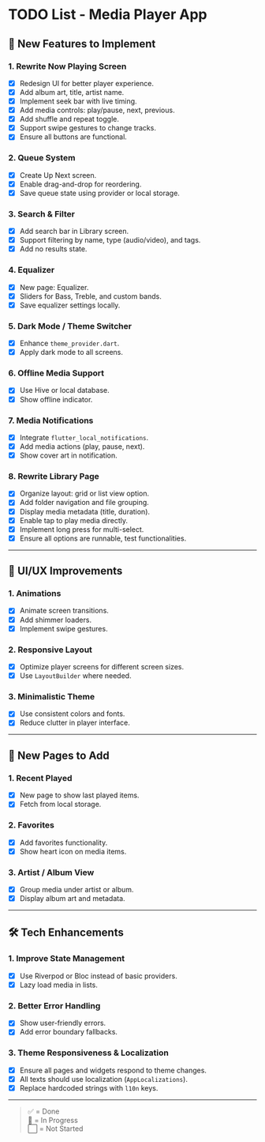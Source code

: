 # TODO List - Media Player App

## 🧩 New Features to Implement

### 1. **Rewrite Now Playing Screen**
- [x] Redesign UI for better player experience.
- [x] Add album art, title, artist name.
- [x] Implement seek bar with live timing.
- [x] Add media controls: play/pause, next, previous.
- [x] Add shuffle and repeat toggle.
- [x] Support swipe gestures to change tracks.
- [x] Ensure all buttons are functional.

### 2. **Queue System**
- [x] Create Up Next screen.
- [x] Enable drag-and-drop for reordering.
- [x] Save queue state using provider or local storage.

### 3. **Search & Filter**
- [x] Add search bar in Library screen.
- [x] Support filtering by name, type (audio/video), and tags.
- [x] Add no results state.

### 4. **Equalizer**
- [x] New page: Equalizer.
- [x] Sliders for Bass, Treble, and custom bands.
- [x] Save equalizer settings locally.

### 5. **Dark Mode / Theme Switcher**
- [x] Enhance `theme_provider.dart`.
- [x] Apply dark mode to all screens.

### 6. **Offline Media Support**
- [x] Use Hive or local database.
- [x] Show offline indicator.

### 7. **Media Notifications**
- [x] Integrate `flutter_local_notifications`.
- [x] Add media actions (play, pause, next).
- [x] Show cover art in notification.

### 8. **Rewrite Library Page**
- [x] Organize layout: grid or list view option.
- [x] Add folder navigation and file grouping.
- [x] Display media metadata (title, duration).
- [x] Enable tap to play media directly.
- [x] Implement long press for multi-select.
- [x] Ensure all options are runnable, test functionalities.

---

## 🎨 UI/UX Improvements

### 1. **Animations**
- [x] Animate screen transitions.
- [x] Add shimmer loaders.
- [x] Implement swipe gestures.

### 2. **Responsive Layout**
- [x] Optimize player screens for different screen sizes.
- [x] Use `LayoutBuilder` where needed.

### 3. **Minimalistic Theme**
- [x] Use consistent colors and fonts.
- [x] Reduce clutter in player interface.

---

## 📁 New Pages to Add

### 1. **Recent Played**
- [x] New page to show last played items.
- [x] Fetch from local storage.

### 2. **Favorites**
- [x] Add favorites functionality.
- [x] Show heart icon on media items.

### 3. **Artist / Album View**
- [x] Group media under artist or album.
- [x] Display album art and metadata.

---

## 🛠️ Tech Enhancements

### 1. **Improve State Management**
- [x] Use Riverpod or Bloc instead of basic providers.
- [x] Lazy load media in lists.

### 2. **Better Error Handling**
- [x] Show user-friendly errors.
- [x] Add error boundary fallbacks.

### 3. **Theme Responsiveness & Localization**
- [x] Ensure all pages and widgets respond to theme changes.
- [x] All texts should use localization (`AppLocalizations`).
- [x] Replace hardcoded strings with `l10n` keys.

---

> ✅ = Done  
> 🚧 = In Progress  
> ⬜ = Not Started
